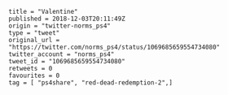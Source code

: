 ```
title = "Valentine"
published = 2018-12-03T20:11:49Z
origin = "twitter-norms_ps4"
type = "tweet"
original_url = "https://twitter.com/norms_ps4/status/1069685659554734080"
twitter_account = "norms_ps4"
tweet_id = "1069685659554734080"
retweets = 0
favourites = 0
tag = [ "ps4share", "red-dead-redemption-2",]
```

<p class='image'><img src='https://mnf.m17s.net/2018/12/03/DthJb7NWsAIo7jU.jpg' alt=''></p>

